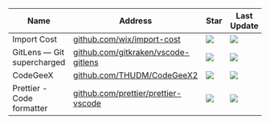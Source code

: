 Name| Address | Star| Last Update
-|-|-|-|
Import Cost|[github.com/wix/import-cost](https://github.com/wix/import-cost)|<img src="https://img.shields.io/github/stars/wix/import-cost?style=for-the-badge" />|<img src="https://img.shields.io/github/last-commit/wix/import-cost?style=for-the-badge" />
GitLens — Git supercharged|[github.com/gitkraken/vscode-gitlens](https://github.com/gitkraken/vscode-gitlens)|<img src="https://img.shields.io/github/stars/gitkraken/vscode-gitlens?style=for-the-badge" />|<img src="https://img.shields.io/github/last-commit/gitkraken/vscode-gitlens?style=for-the-badge" />
CodeGeeX|[github.com/THUDM/CodeGeeX2](https://github.com/THUDM/CodeGeeX2)|<img src="https://img.shields.io/github/stars/THUDM/CodeGeeX2?style=for-the-badge" />|<img src="https://img.shields.io/github/last-commit/THUDM/CodeGeeX2?style=for-the-badge" />
Prettier - Code formatter|[github.com/prettier/prettier-vscode](https://github.com/prettier/prettier-vscode)|<img src="https://img.shields.io/github/stars/prettier/prettier-vscode?style=for-the-badge" />|<img src="https://img.shields.io/github/last-commit/prettier/prettier-vscode?style=for-the-badge" />
